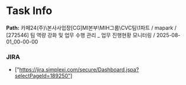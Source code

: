 # Task Info

**Path:** 카페24(주)\본사사업장\[CG]MI본부\MIH그룹\CVC팀\1파트 / mapark / [272546] 팀 역량 강화 및 업무 수행 관리 _ 업무 진행현황 모니터링 / 2025-08-01_00-00-00

### JIRA
- ["https://jira.simplexi.com/secure/Dashboard.jspa?selectPageId=189250"]


